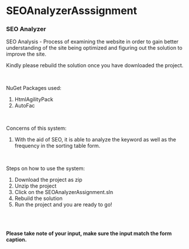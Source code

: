 # SEOAnalyzerAsssignment
<h3>SEO Analyzer</h3>
SEO Analysis - Process of examining the website in order to gain better understanding of the site being optimized and figuring out the solution to improve the site.

<br />

Kindly please rebuild the solution once you have downloaded the project.

<br />

NuGet Packages used:
1. HtmlAgilityPack
2. AutoFac

<br />

Concerns of this system:
1. With the aid of SEO, it is able to analyze the keyword as well as the frequency in the sorting table form.

<br />

Steps on how to use the system:
1. Download the project as zip
2. Unzip the project
3. Click on the SEOAnalyzerAssignment.sln
4. Rebuild the solution
5. Run the project and you are ready to go!

<br />
<br />


**Please take note of your input, make sure the input match the form caption.**


